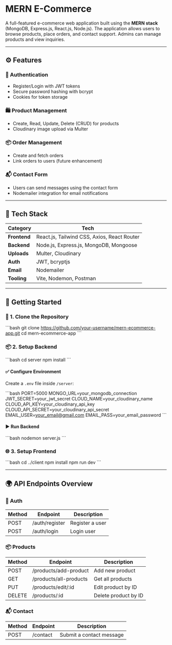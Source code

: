 #  MERN E-Commerce

A full-featured e-commerce web application built using the **MERN stack** (MongoDB, Express.js, React.js, Node.js). The application allows users to browse products, place orders, and contact support. Admins can manage products and view inquiries.

---

## ⚙️ Features

### 🔐 Authentication
- Register/Login with JWT tokens
- Secure password hashing with bcrypt
- Cookies for token storage

### 🛍️ Product Management
- Create, Read, Update, Delete (CRUD) for products
- Cloudinary image upload via Multer

### 📦 Order Management
- Create and fetch orders
- Link orders to users (future enhancement)

### 📬 Contact Form
- Users can send messages using the contact form
- Nodemailer integration for email notifications

---

## 🧰 Tech Stack

| Category      | Tech                                      |
|---------------|--------------------------------------------|
| **Frontend**  | React.js, Tailwind CSS, Axios, React Router |
| **Backend**   | Node.js, Express.js, MongoDB, Mongoose      |
| **Uploads**   | Multer, Cloudinary                         |
| **Auth**      | JWT, bcryptjs                              |
| **Email**     | Nodemailer                                 |
| **Tooling**   | Vite, Nodemon, Postman                     |

---

## 🚀 Getting Started

### 🔧 1. Clone the Repository

\`\`\`bash
git clone https://github.com/your-username/mern-ecommerce-app.git
cd mern-ecommerce-app
\`\`\`

### 📦 2. Setup Backend

\`\`\`bash
cd server
npm install
\`\`\`

#### ✅ Configure Environment

Create a `.env` file inside `/server`:

\`\`\`bash
PORT=5000
MONGO_URL=your_mongodb_connection
JWT_SECRET=your_jwt_secret
CLOUD_NAME=your_cloudinary_name
CLOUD_API_KEY=your_cloudinary_api_key
CLOUD_API_SECRET=your_cloudinary_api_secret
EMAIL_USER=your_email@gmail.com
EMAIL_PASS=your_email_password
\`\`\`

#### ▶️ Run Backend

\`\`\`bash
nodemon server.js
\`\`\`

### 🌐 3. Setup Frontend

\`\`\`bash
cd ../client
npm install
npm run dev
\`\`\`

---

## 🌍 API Endpoints Overview

### 👤 Auth

| Method | Endpoint          | Description         |
|--------|-------------------|---------------------|
| POST   | /auth/register    | Register a user     |
| POST   | /auth/login       | Login user          |

### 📦 Products

| Method | Endpoint               | Description            |
|--------|------------------------|------------------------|
| POST   | /products/add-product  | Add new product        |
| GET    | /products/all-products | Get all products       |
| PUT    | /products/edit/:id     | Edit product by ID     |
| DELETE | /products/:id          | Delete product by ID   |

### 📬 Contact

| Method | Endpoint      | Description              |
|--------|---------------|--------------------------|
| POST   | /contact      | Submit a contact message |


